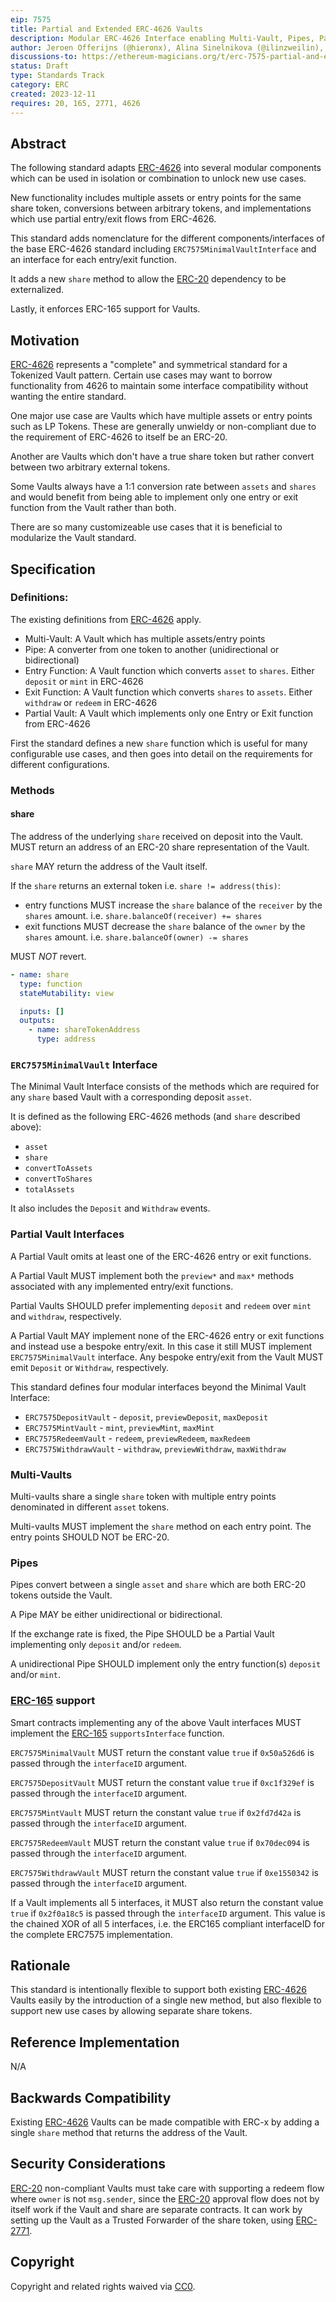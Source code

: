 ```yaml
---
eip: 7575
title: Partial and Extended ERC-4626 Vaults
description: Modular ERC-4626 Interface enabling Multi-Vault, Pipes, Partial and Alternative Vaults
author: Jeroen Offerijns (@hieronx), Alina Sinelnikova (@ilinzweilin), Vikram Arun (@vikramarun), Joey Santoro (@joeysantoro), Farhaan Ali (@0xfarhaan)
discussions-to: https://ethereum-magicians.org/t/erc-7575-partial-and-extended-erc-4626-vaults/17274
status: Draft
type: Standards Track
category: ERC
created: 2023-12-11
requires: 20, 165, 2771, 4626
---
```


## Abstract

The following standard adapts [ERC-4626](./eip-4626.md) into several modular components which can be used in isolation or combination to unlock new use cases. 

New functionality includes multiple assets or entry points for the same share token, conversions between arbitrary tokens, and implementations which use partial entry/exit flows from ERC-4626.

This standard adds nomenclature for the different components/interfaces of the base ERC-4626 standard including `ERC7575MinimalVaultInterface` and an interface for each entry/exit function.

It adds a new `share` method to allow the [ERC-20](./eip-20.md) dependency to be externalized.

Lastly, it enforces ERC-165 support for Vaults.

## Motivation

[ERC-4626](./eip-4626.md) represents a "complete" and symmetrical standard for a Tokenized Vault pattern. Certain use cases may want to borrow functionality from 4626 to maintain some interface compatibility without wanting the entire standard. 

One major use case are Vaults which have multiple assets or entry points such as LP Tokens. These are generally unwieldy or non-compliant due to the requirement of ERC-4626 to itself be an ERC-20.

Another are Vaults which don't have a true share token but rather convert between two arbitrary external tokens.

Some Vaults always have a 1:1 conversion rate between `assets` and `shares` and would benefit from being able to implement only one entry or exit function from the Vault rather than both.

There are so many customizeable use cases that it is beneficial to modularize the Vault standard.

## Specification

### Definitions:

The existing definitions from [ERC-4626](./eip-4626.md) apply.

- Multi-Vault: A Vault which has multiple assets/entry points
- Pipe: A converter from one token to another (unidirectional or bidirectional)
- Entry Function: A Vault function which converts `asset` to `shares`. Either `deposit` or `mint` in ERC-4626
- Exit Function: A Vault function which converts `shares` to `assets`. Either `withdraw` or `redeem` in ERC-4626
- Partial Vault: A Vault which implements only one Entry or Exit function from ERC-4626

First the standard defines a new `share` function which is useful for many configurable use cases, and then goes into detail on the requirements for different configurations.

### Methods

#### share

The address of the underlying `share` received on deposit into the Vault. MUST return an address of an ERC-20 share representation of the Vault.

`share` MAY return the address of the Vault itself.

If the `share` returns an external token i.e. `share != address(this)`:
* entry functions MUST increase the `share` balance of the `receiver` by the `shares` amount. i.e. `share.balanceOf(receiver) += shares`
* exit functions MUST decrease the `share` balance of the `owner` by the `shares` amount. i.e. `share.balanceOf(owner) -= shares`

MUST _NOT_ revert.

```yaml
- name: share
  type: function
  stateMutability: view

  inputs: []
  outputs:
    - name: shareTokenAddress
      type: address
```

### `ERC7575MinimalVault` Interface
The Minimal Vault Interface consists of the methods which are required for any `share` based Vault with a corresponding deposit `asset`. 

It is defined as the following ERC-4626 methods (and `share` described above):
- `asset`
- `share`
- `convertToAssets`
- `convertToShares`
- `totalAssets`

It also includes the `Deposit` and `Withdraw` events.

### Partial Vault Interfaces
A Partial Vault omits at least one of the ERC-4626 entry or exit functions.

A Partial Vault MUST implement both the `preview*` and `max*` methods associated with any implemented entry/exit functions.

Partial Vaults SHOULD prefer implementing `deposit` and `redeem` over `mint` and `withdraw`, respectively.

A Partial Vault MAY implement none of the ERC-4626 entry or exit functions and instead use a bespoke entry/exit. In this case it still MUST implement `ERC7575MinimalVault` interface. Any bespoke entry/exit from the Vault MUST emit `Deposit` or `Withdraw`, respectively.

This standard defines four modular interfaces beyond the Minimal Vault Interface:
- `ERC7575DepositVault` - `deposit`, `previewDeposit`, `maxDeposit`
- `ERC7575MintVault` - `mint`, `previewMint`, `maxMint`
- `ERC7575RedeemVault` - `redeem`, `previewRedeem`, `maxRedeem`
- `ERC7575WithdrawVault` - `withdraw`, `previewWithdraw`, `maxWithdraw`

### Multi-Vaults
Multi-vaults share a single `share` token with multiple entry points denominated in different `asset` tokens.

Multi-vaults MUST implement the `share` method on each entry point. The entry points SHOULD NOT be ERC-20.

### Pipes
Pipes convert between a single `asset` and `share` which are both ERC-20 tokens outside the Vault.

A Pipe MAY be either unidirectional or bidirectional.

If the exchange rate is fixed, the Pipe SHOULD be a Partial Vault implementing only `deposit` and/or `redeem`.

A unidirectional Pipe SHOULD implement only the entry function(s) `deposit` and/or `mint`.

### [ERC-165](./eip-165.md) support

Smart contracts implementing any of the above Vault interfaces MUST implement the [ERC-165](./eip-165.md) `supportsInterface` function.

`ERC7575MinimalVault` MUST return the constant value `true` if `0x50a526d6` is passed through the `interfaceID` argument.

`ERC7575DepositVault` MUST return the constant value `true` if `0xc1f329ef` is passed through the `interfaceID` argument.

`ERC7575MintVault` MUST return the constant value `true` if `0x2fd7d42a` is passed through the `interfaceID` argument.

`ERC7575RedeemVault` MUST return the constant value `true` if `0x70dec094` is passed through the `interfaceID` argument.

`ERC7575WithdrawVault` MUST return the constant value `true` if `0xe1550342` is passed through the `interfaceID` argument.

If a Vault implements all 5 interfaces, it MUST also return the constant value `true` if `0x2f0a18c5` is passed through the `interfaceID` argument. This value is the chained XOR of all 5 interfaces, i.e. the ERC165 compliant interfaceID for the complete ERC7575 implementation.

## Rationale

This standard is intentionally flexible to support both existing [ERC-4626](./eip-4626.md) Vaults easily by the introduction of a single new method, but also flexible to support new use cases by allowing separate share tokens.

## Reference Implementation

N/A

## Backwards Compatibility

Existing [ERC-4626](./eip-4626.md) Vaults can be made compatible with ERC-x by adding a single `share` method that returns the address of the Vault.

## Security Considerations

[ERC-20](./eip-20.md) non-compliant Vaults must take care with supporting a redeem flow where `owner` is not `msg.sender`, since the [ERC-20](./eip-20.md) approval flow does not by itself work if the Vault and share are separate contracts. It can work by setting up the Vault as a Trusted Forwarder of the share token, using [ERC-2771](./eip-2771.md).

## Copyright

Copyright and related rights waived via [CC0](../LICENSE.md).
